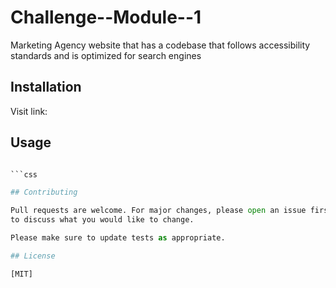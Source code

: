 # Challenge--Module--1


Marketing Agency website that has a codebase that follows accessibility standards and is optimized for search engines

## Installation

Visit link:


## Usage

```python

```css

## Contributing

Pull requests are welcome. For major changes, please open an issue first
to discuss what you would like to change.

Please make sure to update tests as appropriate.

## License

[MIT]